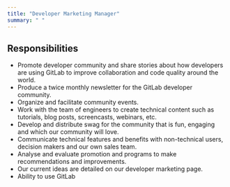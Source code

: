 ```yaml
---
title: "Developer Marketing Manager"
summary: " "
---
```


## Responsibilities

- Promote developer community and share stories about how developers are using GitLab to improve collaboration and code quality around the world.
- Produce a twice monthly newsletter for the GitLab developer community.
- Organize and facilitate community events.
- Work with the team of engineers to create technical content such as tutorials, blog posts, screencasts, webinars, etc.
- Develop and distribute swag for the community that is fun, engaging and which our community will love.
- Communicate technical features and benefits with non-technical users, decision makers and our own sales team.
- Analyse and evaluate promotion and programs to make recommendations and improvements.
- Our current ideas are detailed on our developer marketing page.
- Ability to use GitLab
